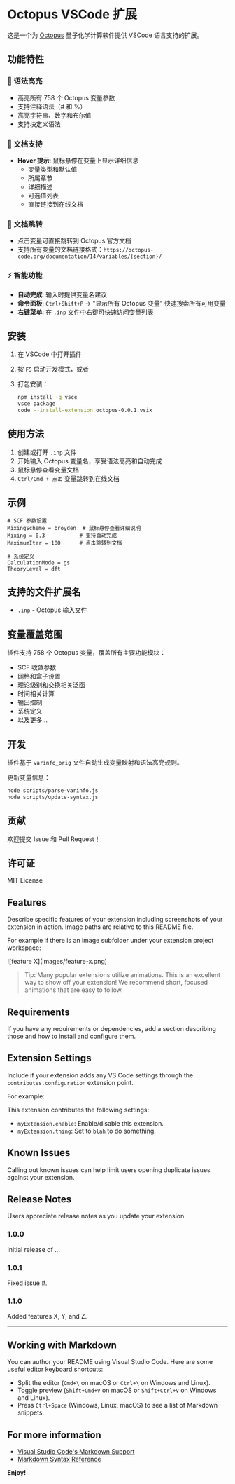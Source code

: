 # Octopus VSCode 扩展

这是一个为 [Octopus](https://octopus-code.org/) 量子化学计算软件提供 VSCode 语言支持的扩展。

## 功能特性

### 🎨 语法高亮

- 高亮所有 758 个 Octopus 变量参数
- 支持注释语法（# 和 %）
- 高亮字符串、数字和布尔值
- 支持块定义语法

### 📖 文档支持

- **Hover 提示**: 鼠标悬停在变量上显示详细信息
  - 变量类型和默认值
  - 所属章节
  - 详细描述
  - 可选值列表
  - 直接链接到在线文档

### 🔗 文档跳转

- 点击变量可直接跳转到 Octopus 官方文档
- 支持所有变量的文档链接格式：`https://octopus-code.org/documentation/14/variables/{section}/`

### ⚡ 智能功能

- **自动完成**: 输入时提供变量名建议
- **命令面板**: `Ctrl+Shift+P` → "显示所有 Octopus 变量" 快速搜索所有可用变量
- **右键菜单**: 在 `.inp` 文件中右键可快速访问变量列表

## 安装

1. 在 VSCode 中打开插件
2. 按 `F5` 启动开发模式，或者
3. 打包安装：

   ```bash
   npm install -g vsce
   vsce package
   code --install-extension octopus-0.0.1.vsix
   ```

## 使用方法

1. 创建或打开 `.inp` 文件
2. 开始输入 Octopus 变量名，享受语法高亮和自动完成
3. 鼠标悬停查看变量文档
4. `Ctrl/Cmd + 点击` 变量跳转到在线文档

## 示例

```octopus
# SCF 参数设置
MixingScheme = broyden  # 鼠标悬停查看详细说明
Mixing = 0.3           # 支持自动完成
MaximumIter = 100      # 点击跳转到文档

# 系统定义
CalculationMode = gs
TheoryLevel = dft
```

## 支持的文件扩展名

- `.inp` - Octopus 输入文件

## 变量覆盖范围

插件支持 758 个 Octopus 变量，覆盖所有主要功能模块：

- SCF 收敛参数
- 网格和盒子设置
- 理论级别和交换相关泛函
- 时间相关计算
- 输出控制
- 系统定义
- 以及更多...

## 开发

插件基于 `varinfo_orig` 文件自动生成变量映射和语法高亮规则。

更新变量信息：

```bash
node scripts/parse-varinfo.js
node scripts/update-syntax.js
```

## 贡献

欢迎提交 Issue 和 Pull Request！

## 许可证

MIT License

## Features

Describe specific features of your extension including screenshots of your extension in action. Image paths are relative to this README file.

For example if there is an image subfolder under your extension project workspace:

\!\[feature X\]\(images/feature-x.png\)

> Tip: Many popular extensions utilize animations. This is an excellent way to show off your extension! We recommend short, focused animations that are easy to follow.

## Requirements

If you have any requirements or dependencies, add a section describing those and how to install and configure them.

## Extension Settings

Include if your extension adds any VS Code settings through the `contributes.configuration` extension point.

For example:

This extension contributes the following settings:

- `myExtension.enable`: Enable/disable this extension.
- `myExtension.thing`: Set to `blah` to do something.

## Known Issues

Calling out known issues can help limit users opening duplicate issues against your extension.

## Release Notes

Users appreciate release notes as you update your extension.

### 1.0.0

Initial release of ...

### 1.0.1

Fixed issue #.

### 1.1.0

Added features X, Y, and Z.

---

## Working with Markdown

You can author your README using Visual Studio Code. Here are some useful editor keyboard shortcuts:

- Split the editor (`Cmd+\` on macOS or `Ctrl+\` on Windows and Linux).
- Toggle preview (`Shift+Cmd+V` on macOS or `Shift+Ctrl+V` on Windows and Linux).
- Press `Ctrl+Space` (Windows, Linux, macOS) to see a list of Markdown snippets.

## For more information

- [Visual Studio Code's Markdown Support](http://code.visualstudio.com/docs/languages/markdown)
- [Markdown Syntax Reference](https://help.github.com/articles/markdown-basics/)

**Enjoy!**
